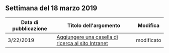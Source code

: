 <!-- This file is generated automatically each week. Changes made to this file will be overwritten.-->




## <a name="week-of-march-18-2019"></a>Settimana del 18 marzo 2019


| Data di pubblicazione |Titolo dell'argomento | Modifica |
|------|------------|--------|
| 3/22/2019 | [Aggiungere una casella di ricerca al sito Intranet](/MicrosoftSearch/add-a-search-box-to-your-intranet-site) | modificato |
